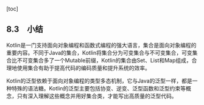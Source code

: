 [toc]

## 8.3　小结

Kotlin是一门支持面向对象编程和函数式编程的强大语言，集合是面向对象编程的重要内容。不同于Java的集合，Kotlin将集合分为可变集合与不可变集合，可变集合比不可变集合多了一个Mutable前缀，Kotlin的集合由Set、List和Map组成，合理地使用集合有助于提高代码的编码质量和提升系统的效率。

Kotlin的泛型依赖于面向对象编程的类型多态机制，它与Java的泛型一样，都是一种特殊的语法糖。Kotlin的泛型主要包括协变、逆变、泛型函数和泛型约束等概念，只有深入理解这些概念并用好集合类，才能写出高质量的泛型代码。




